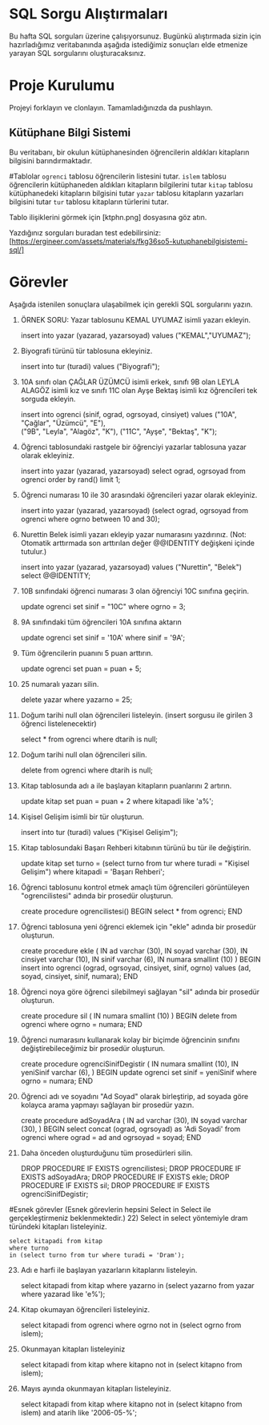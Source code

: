 # SQL Sorgu Alıştırmaları

Bu hafta SQL sorguları üzerine çalışıyorsunuz. Bugünkü alıştırmada sizin için hazırladığımız veritabanında aşağıda istediğimiz sonuçları elde etmenize yarayan SQL sorgularını oluşturacaksınız.

# Proje Kurulumu
Projeyi forklayın ve clonlayın. Tamamladığınızda da pushlayın.

## Kütüphane Bilgi Sistemi

Bu veritabanı, bir okulun kütüphanesinden öğrencilerin aldıkları kitapların bilgisini barındırmaktadır.

#Tablolar 
`ogrenci` tablosu öğrencilerin listesini tutar.
`islem` tablosu öğrencilerin kütüphaneden aldıkları kitapların bilgilerini tutar
`kitap` tablosu kütüphanedeki kitapların bilgisini tutar
`yazar` tablosu kitapların yazarları bilgisini tutar
`tur` tablosu kitapların türlerini tutar.

Tablo ilişiklerini görmek için [ktphn.png] dosyasına göz atın.

Yazdığınız sorguları buradan test edebilirsiniz: [https://ergineer.com/assets/materials/fkg36so5-kutuphanebilgisistemi-sql/]



# Görevler
Aşağıda istenilen sonuçlara ulaşabilmek için gerekli SQL sorgularını yazın. 

1) ÖRNEK SORU: Yazar tablosunu KEMAL UYUMAZ isimli yazarı ekleyin.

	insert into yazar (yazarad, yazarsoyad) values ("KEMAL","UYUMAZ");

2) Biyografi türünü tür tablosuna ekleyiniz.

	insert into tur (turadi) values ("Biyografi");

3) 10A sınıfı olan ÇAĞLAR ÜZÜMCÜ isimli erkek, sınıfı 9B olan LEYLA ALAGÖZ isimli kız ve sınıfı 11C olan Ayşe Bektaş isimli kız öğrencileri tek sorguda ekleyin. 

	insert into ogrenci (sinif, ograd, ogrsoyad, cinsiyet) 
	values	("10A", "Çağlar", "Üzümcü", "E"),	
			("9B", "Leyla", "Alagöz", "K"),
			("11C", "Ayşe", "Bektaş", "K");

4) Öğrenci tablosundaki rastgele bir öğrenciyi yazarlar tablosuna yazar olarak ekleyiniz.

	insert into yazar (yazarad, yazarsoyad)
    select ograd, ogrsoyad from ogrenci order by rand() limit 1;

5) Öğrenci numarası 10 ile 30 arasındaki öğrencileri yazar olarak ekleyiniz.

	insert into yazar (yazarad, yazarsoyad)
	(select ograd, ogrsoyad from ogrenci where ogrno between 10 and 30);

6) Nurettin Belek isimli yazarı ekleyip yazar numarasını yazdırınız.
(Not: Otomatik arttırmada son arttırılan değer @@IDENTITY değişkeni içinde tutulur.)

	insert into yazar (yazarad, yazarsoyad) values ("Nurettin", "Belek")
	select @@IDENTITY;

7) 10B sınıfındaki öğrenci numarası 3 olan öğrenciyi 10C sınıfına geçirin.

	update ogrenci 
	set sinif = "10C" 
	where ogrno = 3;

8) 9A sınıfındaki tüm öğrencileri 10A sınıfına aktarın

	update ogrenci
	set sinif = '10A'
	where sinif = '9A';

9) Tüm öğrencilerin puanını 5 puan arttırın.

	update ogrenci
	set puan = puan + 5;

10) 25 numaralı yazarı silin.
	
	delete yazar
	where yazarno = 25;

11) Doğum tarihi null olan öğrencileri listeleyin. (insert sorgusu ile girilen 3 öğrenci listelenecektir)

	select * from ogrenci
	where dtarih is null;

12) Doğum tarihi null olan öğrencileri silin. 
	
	delete from ogrenci
    where dtarih is null;

13) Kitap tablosunda adı a ile başlayan kitapların puanlarını 2 artırın.
	
	update kitap
	set puan = puan + 2
	where kitapadi like 'a%';

14) Kişisel Gelişim isimli bir tür oluşturun.

	insert into tur (turadi)
	values ("Kişisel Gelişim");
	
15) Kitap tablosundaki Başarı Rehberi kitabının türünü bu tür ile değiştirin.

	update kitap
	set turno = (select turno from tur where turadi = "Kişisel Gelişim")
	where kitapadi = 'Başarı Rehberi';

16) Öğrenci tablosunu kontrol etmek amaçlı tüm öğrencileri görüntüleyen "ogrencilistesi" adında bir prosedür oluşturun.

	create procedure ogrencilistesi()
	BEGIN
	select * from ogrenci;
	END
	
17) Öğrenci tablosuna yeni öğrenci eklemek için "ekle" adında bir prosedür oluşturun.
	
	create procedure ekle (
	IN ad varchar (30),
	IN soyad varchar (30),
	IN cinsiyet varchar (10),
	IN sinif varchar (6),
	IN numara smallint (10)
	)
	BEGIN
	insert into ogrenci (ograd, ogrsoyad, cinsiyet, sinif, ogrno)
	values
	(ad, soyad, cinsiyet, sinif, numara);
	END

18) Öğrenci noya göre öğrenci silebilmeyi sağlayan "sil" adında bir prosedür oluşturun.

	create procedure sil (
	IN numara smallint (10)
	)
	BEGIN
	delete from ogrenci
	where ogrno = numara;
	END
	
19) Öğrenci numarasını kullanarak kolay bir biçimde öğrencinin sınıfını değiştirebileceğimiz bir prosedür oluşturun.

	create procedure ogrenciSinifDegistir (
	IN numara smallint (10),
	IN yeniSinif varchar (6),
	)
	BEGIN
	update ogrenci
	set sinif = yeniSinif
	where ogrno = numara;
	END

20) Öğrenci adı ve soyadını "Ad Soyad" olarak birleştirip, ad soyada göre kolayca arama yapmayı sağlayan bir prosedür yazın.

	create procedure adSoyadAra (
	IN ad varchar (30),
	IN soyad varchar (30),
	)
	BEGIN
	select concat (ograd, ogrsoyad) as 'Adi Soyadi' from ogrenci
	where ograd = ad and ogrsoyad = soyad;
	END

21) Daha önceden oluşturduğunu tüm prosedürleri silin.

	DROP PROCEDURE IF EXISTS ogrencilistesi;
	DROP PROCEDURE IF EXISTS adSoyadAra;
	DROP PROCEDURE IF EXISTS ekle;
	DROP PROCEDURE IF EXISTS sil;
	DROP PROCEDURE IF EXISTS ogrenciSinifDegistir;

#Esnek görevler (Esnek görevlerin hepsini Select in Select ile gerçekleştirmeniz beklenmektedir.)
22) Select in select yöntemiyle dram türündeki kitapları listeleyiniz.
	
	select kitapadi from kitap
	where turno 
	in (select turno from tur where turadi = 'Dram');

23) Adı e harfi ile başlayan yazarların kitaplarını listeleyin.

	select kitapadi from kitap
	where yazarno 
	in (select yazarno from yazar where yazarad like 'e%');

24) Kitap okumayan öğrencileri listeleyiniz.
	
	select kitapadi
	from ogrenci
	where ogrno 
	not in (select ogrno from islem);
	
25) Okunmayan kitapları listeleyiniz
	
	select kitapadi
	from kitap
	where kitapno
	not in (select kitapno from islem);

26) Mayıs ayında okunmayan kitapları listeleyiniz.

	select kitapadi
	from kitap
	where kitapno
	not in (select kitapno from islem)
	and atarih like '2006-05-%';
